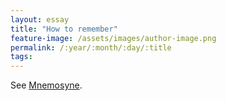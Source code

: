 ```yaml
---
layout: essay
title: "How to remember"
feature-image: /assets/images/author-image.png
permalink: /:year/:month/:day/:title
tags: 
---
```


See [Mnemosyne](/2022/08/17/project-mnemosyne).
